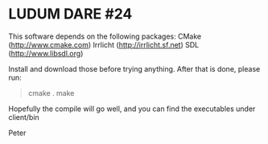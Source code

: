 LUDUM DARE #24
==============

This software depends on the following packages:
CMake (http://www.cmake.com)
Irrlicht (http://irrlicht.sf.net)
SDL (http://www.libsdl.org)

Install and download those before trying anything.
After that is done, please run:
> cmake .
> make

Hopefully the compile will go well, and you can
find the executables under client/bin

Peter
